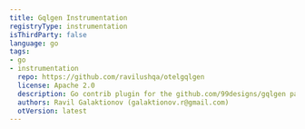 ```yaml
---
title: Gqlgen Instrumentation
registryType: instrumentation
isThirdParty: false
language: go
tags:
- go
- instrumentation
  repo: https://github.com/ravilushqa/otelgqlgen
  license: Apache 2.0
  description: Go contrib plugin for the github.com/99designs/gqlgen package.
  authors: Ravil Galaktionov (galaktionov.r@gmail.com)
  otVersion: latest
---
```

